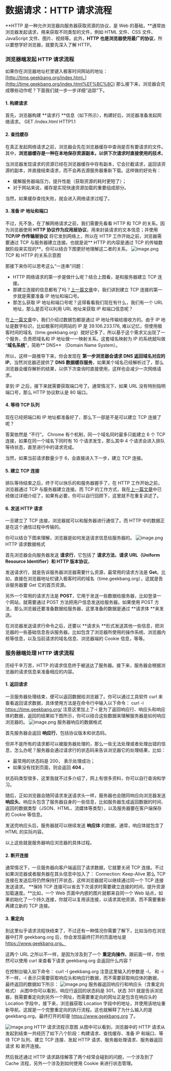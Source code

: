 # 数据请求：HTTP 请求流程

**HTTP 是一种允许浏览器向服务器获取资源的协议，是 Web 的基础，**通常由浏览器发起请求，用来获取不同类型的文件，例如 HTML 文件、CSS 文件、JavaScript 文件、图片、视频等。此外，**HTTP 也是浏览器使用最广的协议**，所以要想学好浏览器，就要先深入了解 HTTP。

### 浏览器端发起 HTTP 请求流程

如果你在浏览器地址栏里键入极客时间网站的地址：[http://time.geekbang.org/index.html，](http://time.geekbang.org/index.html%EF%BC%8C) 那么接下来，浏览器会完成哪些动作呢？下面我们就一步一步详细“追踪”下。

#### 1. 构建请求

首先，浏览器构建 **请求行 **信息（如下所示），构建好后，浏览器准备发起网络请求。
GET /index.html HTTP1.1

#### 2. 查找缓存

在真正发起网络请求之前，浏览器会先在浏览器缓存中查询是否有要请求的文件。其中，**浏览器缓存是一种在本地保存资源副本，以供下次请求时直接使用的技术**。

当浏览器发现请求的资源已经在浏览器缓存中存有副本，它会拦截请求，返回该资源的副本，并直接结束请求，而不会再去源服务器重新下载。这样做的好处有：

- 缓解服务器端压力，提升性能（获取资源的耗时更短了）；
- 对于网站来说，缓存是实现快速资源加载的重要组成部分。

当然，如果缓存查找失败，就会进入网络请求过程了。

#### 3. 准备 IP 地址和端口

不过，先不急，在了解网络请求之前，我们需要先看看 HTTP 和 TCP 的关系。因为浏览器使用 **HTTP 协议作为应用层协议**，用来封装请求的文本信息；并使用 **TCP/IP 作传输层协议** 将它发到网络上，所以在 HTTP 工作开始之前，浏览器需要通过 TCP 与服务器建立连接。也就是说** HTTP 的内容是通过 TCP 的传输数据阶段来实现的**，你可以结合下图更好地理解这二者的关系。
![image.png](./img/LJ7T3b9thtT_IjrN/1648889914091-692fb01a-52c9-406a-bf20-9ce5e85d88be-183142.png)
TCP 和 HTTP 的关系示意图

那接下来你可以思考这么“一连串”问题：

- HTTP 网络请求的第一步是做什么呢？结合上图看，是和服务器建立 TCP 连接。
- 那建立连接的信息都有了吗？[上一篇文章](https://www.cnblogs.com/bala/p/11843110.html)中，我们讲到建立 TCP 连接的第一步就是需要准备 IP 地址和端口号。
- 那怎么获取 IP 地址和端口号呢？这得看看我们现在有什么，我们有一个 URL 地址，那么是否可以利用 URL 地址来获取 IP 和端口信息呢？

在[上一篇文章](https://www.cnblogs.com/bala/p/11843110.html)中，我们介绍过数据包都是通过 IP 地址传输给接收方的。由于 IP 地址是数字标识，比如极客时间网站的 IP 是 39.106.233.176, 难以记忆，但使用极客时间的域名（time.geekbang.org）就好记多了，所以基于这个需求又出现了一个服务，负责把域名和 IP 地址做一一映射关系。这套域名映射为 IP 的系统就叫做 “**域名系统**”，简称** DNS** （Domain Name System）。

所以，这样一路推导下来，你会发现在 **第一步浏览器会请求 DNS 返回域名对应的 IP**。当然浏览器还提供了 **DNS 数据缓存服务**，如果某个域名已经解析过了，那么浏览器会缓存解析的结果，以供下次查询时直接使用，这样也会减少一次网络请求。

拿到 IP 之后，接下来就需要获取端口号了。通常情况下，如果 URL 没有特别指明端口号，那么 HTTP 协议默认是 80 端口。

#### 4. 等待 TCP 队列

现在已经把端口和 IP 地址都准备好了，那么下一部是不是可以建立 TCP 连接了呢？

答案依然是 “不行”。 Chrome 有个机制，同一个域名同时最多只能建立 6 个 TCP 连接，如果在同一个域名下同时有 10 个请求发生，那么其中 4 个请求会进入排队等待状态，直至进行中的请求完成。

当然，如果当前请求数量少于 6，会直接进入下一步，建立 TCP 连接。

#### 5. 建立 TCP 连接

排队等待结束之后，终于可以快乐的和服务器握手了，在 HTTP 工作开始之前，浏览器通过 TCP 与服务器建立连接。而 TCP 的工作方式，我在[上一篇文章](https://www.cnblogs.com/bala/p/11843110.html)中已经做过详细介绍了，如果有必要，你可以自行回顾下，这里就不在重复讲述了。

#### 6. 发送 HTTP 请求

一旦建立了 TCP 连接，浏览器就可以和服务器进行通信了。而 HTTP 中的数据正是在这个通信过程中传输的。

你可以结合下图来理解，浏览器是如何发送请求信息给服务器的。
![image.png](./img/LJ7T3b9thtT_IjrN/1648889914544-2b8e349e-12e6-4e3b-8fd2-81bb7f8e77c9-308912.png)
HTTP 请求数据格式

首先浏览器会向服务器发送 **请求行**，它包括了 **请求方法、请求 URL（Uniform Resource Identifier）和 HTTP 版本协议**。

发送请求行，就是告诉服务器浏览器需要什么资源，最常用的请求方法是 **Get**。比如，直接在浏览器地址栏键入极客时间的域名（time.geekbang.org），这就是告诉服务器要 Get 它的首页资源。

另外一个常用的请求方法是 **POST**，它用于发送一些数据给服务器，比如登录一个网站，就需要通过 POST 方法把用户信息发送给服务器。如果使用 POST 方法，那么浏览器还要准备数据给服务器，这里准备的数据是通过 **请求体 **来发送。

在浏览器发送请求行命令之后，还要以 **请求头 **形式发送其他一些信息，把浏览器的一些基础信息告诉服务器。比如包含了浏览器所使用的操作系统、浏览器内核等信息，以及当前请求的域名信息、浏览器端的 Cookie 信息，等等。

### 服务器端处理 HTTP 请求流程

历经千辛万苦，HTTP 的请求信息终于被送达了服务器。接下来，服务器会根据浏览器的请求信息来准备相应的内容。

#### 1. 返回请求

一旦服务器处理结束，便可以返回数据给浏览器了。你可以通过工具软件 curl 来查看返回请求数据，具体使用方法是在命令行中输入以下命令：
curl -i https://time.geekbang.org/
注意这里加上了-i 是为了返回响应行、响应头和响应体的数据，返回的结果如下图所示，你可以结合这些数据来理解服务器是如何响应浏览器的。
![image.png](./img/LJ7T3b9thtT_IjrN/1648889914404-ca35d1e3-8add-47a9-9890-24bd7b424feb-460846.png)
服务器响应的数据格式

首先服务器会返回 **响应行**，包括协议版本和状态码。

但并不是所有的请求都可以被服务器处理的，那么一些无法处理或者处理出错的信息，怎么办呢？服务器会通过请求行的状态码来告诉浏览器它的处理结果，比如：

- 最常用的状态码是 200， 表示处理成功；
- 如果没有找到页面，则会返回 **404** 。

状态码类型很多，这里我就不过多介绍了，网上有很多资料，你可以自行查询和学习。

随后，正如浏览器会随同请求发送请求头一样，服务器也会随同响应向浏览器发送 **响应头**。响应头包含了服务器自身的一些信息，比如服务器生成返回数据的时间、返回的数据类型（JSON、HTML、流媒体等类型），以及服务器要在客户端保存的 Cookie 等信息。

发送完响应头后，服务器就可以继续发送 **响应体** 的数据，通常，响应体就包含了 HTML 的实际内容。

以上这些就是服务器响应浏览器的具体过程。

#### 2. 断开连接

通常情况下，一旦服务器向客户端返回了请求数据，它就要关闭 TCP 连接。不过如果浏览器或者服务器在其头信息中加入了：
Connection: Keep-Alive
那么 TCP 连接在发送后将仍然保持打开状态，这样浏览器就可以继续通过同一个 TCP 连接发送请求。 **保持 TCP 连接可以省去下次请求时需要建立连接的时间，提升资源加载速度。**比如，一个 Web 页面中内嵌的图片就都来自同一个 Web 站点，如果初始化了一个持久连接，你就可以复用该连接，以请求其他资源，而不需要重新再建立新的 TCP 连接。

#### 3. 重定向

到这里似乎请求流程快结束了，不过还有一种情况你需要了解下，比如当你在浏览器中打开 geekbang.org 后，你会发现最终打开的页面地址是 https://www.geekbang.org。

这两个 URL 之所以不一样，是因为涉及到了一个 **重定向操作**。跟前面一样，你依然可以使用 curl 来查看下请求 geekbang.org 会返回什么内容？

在控制台输入如下命令：
curl -I geekbang.org
注意这里输入的参数是 -I， 和 -i 不一样，-I 表示只需要获取响应头和响应行数据，而不需要获取响应体的数据，最终返回的数据如下所示：
![image.png](./img/LJ7T3b9thtT_IjrN/1648889914377-3cbf0613-33aa-4fe1-8992-4e29c74daafb-524848.png)
服务器返回响应行和响应头（含重定向格式）
从图中你可以看到，响应行返回的状态码是 301，状态 301 就是告诉浏览器，我需要重定向到另外一个网址，而需要重定向的网址正是包含在响应头的 Location 字段中，接下来，浏览器获取 Location 字段中的地址，并使用该地址重新导航，这就是一个完整重定向的执行流程。这也就解释了为什么输入的是 geekbang.org，最终打开的却是 https://www.geekbang.org 了。

![image.png](./img/LJ7T3b9thtT_IjrN/1648890270507-7c9bd7c8-d641-436a-9d7c-32e4465e3ac1-369944.png)
HTTP 请求流程示意图
从图中可以看到，浏览器中的 HTTP 请求从发起到结束一共经历了如下八个阶段：构建请求、查找缓存、准备 IP 和端口、等待 TCP 队列、建立 TCP 连接、发起 HTTP 请求、服务器处理请求、服务器返回请求 和 断开连接。

然后我还通过 HTTP 请求路径解答了两个经常会碰到的问题，一个涉及到了 Cache 流程，另外一个涉及到如何使用 Cookie 来进行状态管理。
